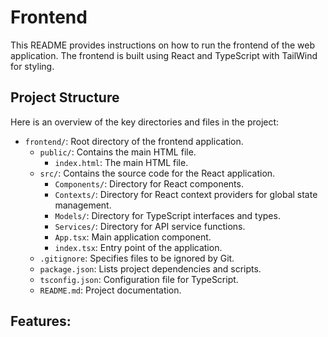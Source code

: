
# Frontend

This README provides instructions on how to run the frontend of the web application. The frontend is built using React and TypeScript with TailWind for styling.

## Project Structure

Here is an overview of the key directories and files in the project:

- `frontend/`: Root directory of the frontend application.
  - `public/`: Contains the main HTML file.
    - `index.html`: The main HTML file.
  - `src/`: Contains the source code for the React application.
    - `Components/`: Directory for React components.
    - `Contexts/`: Directory for React context providers for global state management.
    - `Models/`: Directory for TypeScript interfaces and types.
    - `Services/`: Directory for API service functions.
    - `App.tsx`: Main application component.
    - `index.tsx`: Entry point of the application.
  - `.gitignore`: Specifies files to be ignored by Git.
  - `package.json`: Lists project dependencies and scripts.
  - `tsconfig.json`: Configuration file for TypeScript.
  - `README.md`: Project documentation.

## Features:

